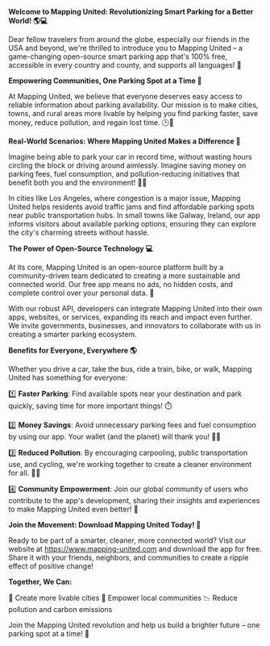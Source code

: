 **Welcome to Mapping United: Revolutionizing Smart Parking for a Better World! 🌎💻**

Dear fellow travelers from around the globe, especially our friends in the USA and beyond, we're thrilled to introduce you to Mapping United – a game-changing open-source smart parking app that's 100% free, accessible in every country and county, and supports all languages! 🤩

**Empowering Communities, One Parking Spot at a Time 🌟**

At Mapping United, we believe that everyone deserves easy access to reliable information about parking availability. Our mission is to make cities, towns, and rural areas more livable by helping you find parking faster, save money, reduce pollution, and regain lost time. 🕒💚

**Real-World Scenarios: Where Mapping United Makes a Difference 🌈**

Imagine being able to park your car in record time, without wasting hours circling the block or driving around aimlessly. Imagine saving money on parking fees, fuel consumption, and pollution-reducing initiatives that benefit both you and the environment! 🚫💸

In cities like Los Angeles, where congestion is a major issue, Mapping United helps residents avoid traffic jams and find affordable parking spots near public transportation hubs. In small towns like Galway, Ireland, our app informs visitors about available parking options, ensuring they can explore the city's charming streets without hassle.

**The Power of Open-Source Technology 💻**

At its core, Mapping United is an open-source platform built by a community-driven team dedicated to creating a more sustainable and connected world. Our free app means no ads, no hidden costs, and complete control over your personal data. 🙏

With our robust API, developers can integrate Mapping United into their own apps, websites, or services, expanding its reach and impact even further. We invite governments, businesses, and innovators to collaborate with us in creating a smarter parking ecosystem.

**Benefits for Everyone, Everywhere 🌎**

Whether you drive a car, take the bus, ride a train, bike, or walk, Mapping United has something for everyone:

1️⃣ **Faster Parking**: Find available spots near your destination and park quickly, saving time for more important things! ⏱️

2️⃣ **Money Savings**: Avoid unnecessary parking fees and fuel consumption by using our app. Your wallet (and the planet) will thank you! 💸🌿

3️⃣ **Reduced Pollution**: By encouraging carpooling, public transportation use, and cycling, we're working together to create a cleaner environment for all. 🌱💚

4️⃣ **Community Empowerment**: Join our global community of users who contribute to the app's development, sharing their insights and experiences to make Mapping United even better! 💬

**Join the Movement: Download Mapping United Today! 🎉**

Ready to be part of a smarter, cleaner, more connected world? Visit our website at https://www.mapping-united.com and download the app for free. Share it with your friends, neighbors, and communities to create a ripple effect of positive change!

**Together, We Can:**

🌈 Create more livable cities
💬 Empower local communities
📉 Reduce pollution and carbon emissions

Join the Mapping United revolution and help us build a brighter future – one parking spot at a time! 🌟